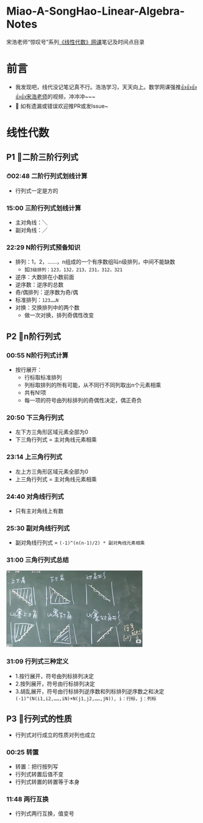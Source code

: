 # Miao-A-SongHao-Linear-Algebra-Notes
宋浩老师“惊叹号”系列[《线性代数》网课](https://www.bilibili.com/video/av29971113)笔记及时间点目录

# 前言
- 我发现吧，线代没记笔记真不行。浩浩学习，天天向上。数学网课强推[👍👍👍👍👍宋浩老师](https://space.bilibili.com/66607740)的视频，冲冲冲~~~
- 🐣 如有遗漏或错误欢迎推PR或发Issue~

# 线性代数
## P1 📌二阶三阶行列式
### ⏱02:48 二阶行列式划线计算
- 行列式一定是方的
### 15:00 三阶行列式划线计算
- 主对角线：╲
- 副对角线：╱
### 22:29 N阶行列式预备知识
- 排列：1，2，……，n组成的一个有序数组叫n级排列，中间不能缺数
  - 如`3级排列：123，132，213，231，312，321`
- 逆序：大数排在小数前面
- 逆序数：逆序的总数
- 奇/偶排列：逆序数为奇/偶
- 标准排列：`123……N`
- 对换：交换排列中的两个数
  - 做一次对换，排列奇偶性改变
## P2 📌n阶行列式
### 00:55 N阶行列式计算
- 按行展开：
  - 行标取标准排列
  - 列标取排列的所有可能，从不同行不同列取出n个元素相乘
  - 共有N!项
  - 每一项的符号由列标排列的奇偶性决定，偶正奇负
### 20:50 下三角行列式
- 左下方三角形区域元素全部为0
- 下三角行列式 = 主对角线元素相乘
### 23:14 上三角行列式
- 左上方三角形区域元素全部为0
- 上三角行列式 = 主对角线元素相乘
### 24:40 对角线行列式
- 只有主对角线上有数
### 25:30 副对角线行列式
- 副对角线行列式 = `(-1)^(n(n-1)/2) * 副对角线元素相乘`
### 31:00 三角行列式总结
![](三角行列式.jpg)
### 31:09 行列式三种定义
- 1.按行展开，符号由列标排列决定
- 2.按列展开，符号由行标排列决定
- 3.胡乱展开，符号由行标排列逆序数和列标排列逆序数之和决定 `(-1)^(N(i1,i2,……,iN)+N(j1,j2,……,jN)), i：行标，j：列标`
## P3 📌行列式的性质
- 行列式对行成立的性质对列也成立
### 00:25 转置
- 转置：把行按列写
- 行列式转置后值不变
- 行列式转置的转置等于本身
### 11:48 两行互换
- 行列式两行互换，值变号
